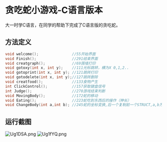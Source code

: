 # 贪吃蛇小游戏-C语言版本

大一时学C语言，在同学的帮助下完成了C语言版的贪吃蛇。

## 方法定义
```c
void welcome();               //55开始界面
void Finish();                //291结束界面
void creatgraph();            //69围墙打印
void gotoxy(int x, int y);    //111光标跳转，横为X 0,1,2..
void gotoprint(int x, int y); //121跳转打印
void gotodelete(int x, int y);//127跳转删除
void creatfood();             //133食物产生
int ClickControl();           //157获取键盘信号
int Judge();                  //270游戏结束判断
void MovingBody(); 	    	  //172蛇的移动 
void Eating();                //223蛇吃到东西后的操作（伸长）
void ChangeBody(int a,int b); //245蛇的坐标变换,后一个复制前一个STRUCT,a,b为head之前坐标 
```
## 运行截图
![Ug1DSA.png](https://s1.ax1x.com/2020/07/18/Ug1DSA.png)
![Ug1fYQ.png](https://s1.ax1x.com/2020/07/18/Ug1fYQ.png)

